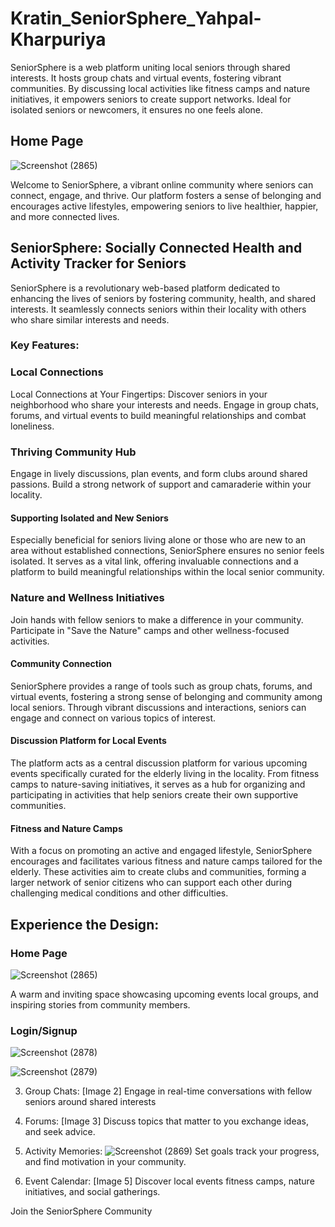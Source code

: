 # Kratin_SeniorSphere_Yahpal-Kharpuriya
SeniorSphere is a web platform uniting local seniors through shared interests. It hosts group chats and virtual events, fostering vibrant communities. By discussing local activities like fitness camps and nature initiatives, it empowers seniors to create support networks. Ideal for isolated seniors or newcomers, it ensures no one feels alone.

## Home Page

![Screenshot (2865)](https://github.com/Yashpalk692/Kratin_SeniorSphere_Yahpal-Kharpuriya/assets/92738357/6de10f8d-b374-40d0-99c1-049a169f515b)

Welcome to SeniorSphere, a vibrant online community where seniors can connect, engage, and thrive. Our platform fosters a sense of belonging and encourages active lifestyles, empowering seniors to live healthier, happier, and more connected lives.

## SeniorSphere: Socially Connected Health and Activity Tracker for Seniors

SeniorSphere is a revolutionary web-based platform dedicated to enhancing the lives of seniors by fostering community, health, and shared interests. It seamlessly connects seniors within their locality with others who share similar interests and needs.

### Key Features:

### Local Connections
Local Connections at Your Fingertips: Discover seniors in your neighborhood who share your interests and needs. Engage in group chats, forums, and virtual events to build meaningful relationships and combat loneliness.

### Thriving Community Hub
Engage in lively discussions, plan events, and form clubs around shared passions. Build a strong network of support and camaraderie within your locality.

#### Supporting Isolated and New Seniors
Especially beneficial for seniors living alone or those who are new to an area without established connections, SeniorSphere ensures no senior feels isolated. It serves as a vital link, offering invaluable connections and a platform to build meaningful relationships within the local senior community.

### Nature and Wellness Initiatives
Join hands with fellow seniors to make a difference in your community. Participate in "Save the Nature" camps and other wellness-focused activities.

#### Community Connection
SeniorSphere provides a range of tools such as group chats, forums, and virtual events, fostering a strong sense of belonging and community among local seniors. Through vibrant discussions and interactions, seniors can engage and connect on various topics of interest.

#### Discussion Platform for Local Events
The platform acts as a central discussion platform for various upcoming events specifically curated for the elderly living in the locality. From fitness camps to nature-saving initiatives, it serves as a hub for organizing and participating in activities that help seniors create their own supportive communities.

#### Fitness and Nature Camps
With a focus on promoting an active and engaged lifestyle, SeniorSphere encourages and facilitates various fitness and nature camps tailored for the elderly. These activities aim to create clubs and communities, forming a larger network of senior citizens who can support each other during challenging medical conditions and other difficulties.


## Experience the Design:

### Home Page 
![Screenshot (2865)](https://github.com/Yashpalk692/Kratin_SeniorSphere_Yahpal-Kharpuriya/assets/92738357/6de10f8d-b374-40d0-99c1-049a169f515b)

A warm and inviting space showcasing upcoming events local groups, and inspiring stories from community members.

### Login/Signup
![Screenshot (2878)](https://github.com/Yashpalk692/Kratin_SeniorSphere_Yahpal-Kharpuriya/assets/92738357/780834ce-5c98-4878-b5c8-c022cdc8fd3f)

![Screenshot (2879)](https://github.com/Yashpalk692/Kratin_SeniorSphere_Yahpal-Kharpuriya/assets/92738357/8a5afec0-be89-4d99-b7c7-dcc64b9a0205)

3. Group Chats: [Image 2] Engage in real-time conversations with fellow seniors around shared interests

4. Forums: [Image 3] Discuss topics that matter to you exchange ideas, and seek advice.

5. Activity Memories: 
![Screenshot (2869)](https://github.com/Yashpalk692/Kratin_SeniorSphere_Yahpal-Kharpuriya/assets/92738357/d9a7aea3-284e-4923-a0f3-824d9e20de2d)
Set goals track your progress, and find motivation in your community.

6. Event Calendar: [Image 5] Discover local events fitness camps, nature initiatives, and social gatherings.

Join the SeniorSphere Community
